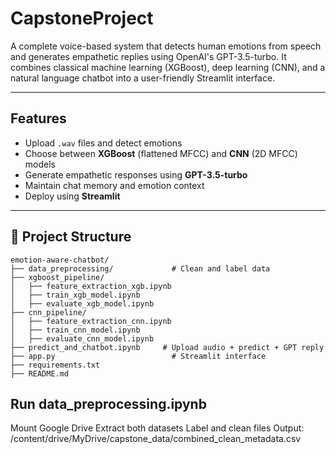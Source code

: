 # CapstoneProject

A complete voice-based system that detects human emotions from speech and generates empathetic replies using OpenAI's GPT-3.5-turbo. It combines classical machine learning (XGBoost), deep learning (CNN), and a natural language chatbot into a user-friendly Streamlit interface.

---

## Features

- Upload `.wav` files and detect emotions
- Choose between **XGBoost** (flattened MFCC) and **CNN** (2D MFCC) models
- Generate empathetic responses using **GPT-3.5-turbo**
- Maintain chat memory and emotion context
- Deploy using **Streamlit**

---

## 📁 Project Structure

```
emotion-aware-chatbot/
├── data_preprocessing/             # Clean and label data
├── xgboost_pipeline/
│   ├── feature_extraction_xgb.ipynb
│   ├── train_xgb_model.ipynb
│   ├── evaluate_xgb_model.ipynb
├── cnn_pipeline/
│   ├── feature_extraction_cnn.ipynb
│   ├── train_cnn_model.ipynb
│   ├── evaluate_cnn_model.ipynb
├── predict_and_chatbot.ipynb     # Upload audio + predict + GPT reply
├── app.py                          # Streamlit interface
├── requirements.txt
├── README.md
```
##  Run data_preprocessing.ipynb
Mount Google Drive
Extract both datasets
Label and clean files
Output:
/content/drive/MyDrive/capstone_data/combined_clean_metadata.csv
